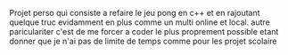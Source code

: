 Projet perso qui consiste a refaire le jeu pong en c++ et en rajoutant quelque truc evidamment en plus comme un multi online et local. autre pariculariter c'est de me forcer a coder le plus proprement possible etant donner que je n'ai pas de limite de temps comme pour les projet scolaire
